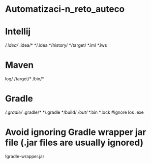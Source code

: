 # Automatizaci-n_reto_auteco
# Intellij
*/.idea/*
.idea/*
*/.idea
*/history/
*/target/
*.iml
*.iws

# Maven
log/
/target/*
/bin/*
# Gradle
*/.gradle/*
.gradle/*
*/.gradle
*/build/
*/out/*
*.bin
*.lock
#ignore los .exe
# Avoid ignoring Gradle wrapper jar file (.jar files are usually ignored)
!gradle-wrapper.jar
